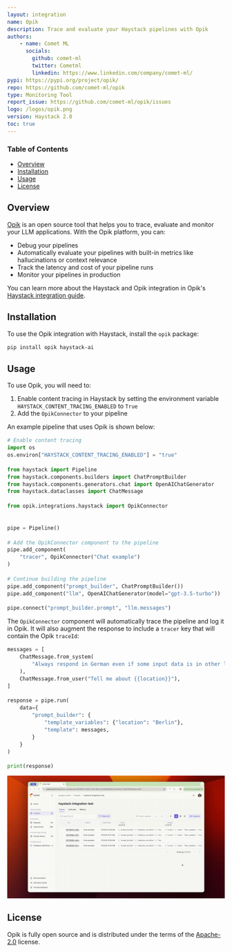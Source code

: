 ```yaml
---
layout: integration
name: Opik
description: Trace and evaluate your Haystack pipelines with Opik
authors:
    - name: Comet ML
      socials:
        github: comet-ml
        twitter: Cometml
        linkedin: https://www.linkedin.com/company/comet-ml/
pypi: https://pypi.org/project/opik/
repo: https://github.com/comet-ml/opik
type: Monitoring Tool
report_issue: https://github.com/comet-ml/opik/issues
logo: /logos/opik.png
version: Haystack 2.0
toc: true
---
```

### **Table of Contents**
- [Overview](#overview)
- [Installation](#installation)
- [Usage](#usage)
- [License](#license)

## Overview

[Opik](https://www.comet.com/site/products/opik/) is an open source tool that helps you to trace, evaluate and monitor your LLM applications. With the Opik platform, you can:

- Debug your pipelines
- Automatically evaluate your pipelines with built-in metrics like hallucinations or context relevance
- Track the latency and cost of your pipeline runs
- Monitor your pipelines in production

You can learn more about the Haystack and Opik integration in Opik's [Haystack integration guide](https://www.comet.com/docs/opik/tracing/integrations/haystack).

## Installation

To use the Opik integration with Haystack, install the `opik` package:

```bash
pip install opik haystack-ai
```

## Usage

To use Opik, you will need to:

1. Enable content tracing in Haystack by setting the environment variable `HAYSTACK_CONTENT_TRACING_ENABLED` to `True`
2. Add the `OpikConnector` to your pipeline

An example pipeline that uses Opik is shown below:

```python
# Enable content tracing
import os
os.environ["HAYSTACK_CONTENT_TRACING_ENABLED"] = "true"

from haystack import Pipeline
from haystack.components.builders import ChatPromptBuilder
from haystack.components.generators.chat import OpenAIChatGenerator
from haystack.dataclasses import ChatMessage

from opik.integrations.haystack import OpikConnector


pipe = Pipeline()

# Add the OpikConnector component to the pipeline
pipe.add_component(
    "tracer", OpikConnector("Chat example")
)

# Continue building the pipeline
pipe.add_component("prompt_builder", ChatPromptBuilder())
pipe.add_component("llm", OpenAIChatGenerator(model="gpt-3.5-turbo"))

pipe.connect("prompt_builder.prompt", "llm.messages")
```

The `OpikConnector` component will automatically trace the pipeline and log it in Opik. It will also augment the response to include a `tracer` key that will contain the Opik `traceId`:

```python
messages = [
    ChatMessage.from_system(
        "Always respond in German even if some input data is in other languages."
    ),
    ChatMessage.from_user("Tell me about {{location}}"),
]

response = pipe.run(
    data={
        "prompt_builder": {
            "template_variables": {"location": "Berlin"},
            "template": messages,
        }
    }
)

print(response)
```

![Opik Gif](/images/opik-demo.gif)

## License

Opik is fully open source and is distributed under the terms of the [Apache-2.0](https://spdx.org/licenses/Apache-2.0.html) license.
